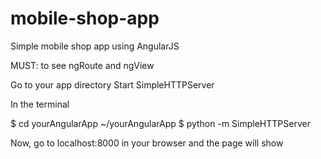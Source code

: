 # mobile-shop-app
Simple mobile shop app using AngularJS 


MUST: to see ngRoute and ngView

Go to your app directory
Start SimpleHTTPServer

In the terminal

$ cd yourAngularApp
~/yourAngularApp $ python -m SimpleHTTPServer

Now, go to localhost:8000 in your browser and the page will show
